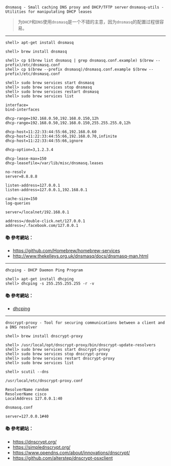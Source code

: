 `dnsmasq - Small caching DNS proxy and DHCP/TFTP server`
`dnsmasq-utils - Utilities for manipulating DHCP leases`

> 为`DHCP`和`DNS`使用`dnsmasq`是一个不错的主意，因为`dnsmasq`的配置过程很容易。
---

```console
shell> apt-get install dnsmasq 

shell> brew install dnsmasq

shell> cp $(brew list dnsmasq | grep dnsmasq.conf.example) $(brew --prefix)/etc/dnsmasq.conf
shell> cp $(brew --prefix dnsmasq)/dnsmasq.conf.example $(brew --prefix)/etc/dnsmasq.conf

shell> sudo brew services start dnsmasq
shell> sudo brew services stop dnsmasq
shell> sudo brew services restart dnsmasq
shell> sudo brew services list
```

```
interface=
bind-interfaces

dhcp-range=192.168.0.50,192.168.0.150,12h
dhcp-range=192.168.0.50,192.168.0.150,255.255.255.0,12h

dhcp-host=11:22:33:44:55:66,192.168.0.60
dhcp-host=11:22:33:44:55:66,192.168.0.70,infinite
dhcp-host=11:22:33:44:55:66,ignore

dhcp-option=3,1.2.3.4

dhcp-lease-max=150
dhcp-leasefile=/var/lib/misc/dnsmasq.leases
```

```
no-resolv
server=8.8.8.8
```

```
listen-address=127.0.0.1
listen-address=127.0.0.1,192.168.0.1

cache-size=150
log-queries

server=/localnet/192.168.0.1

address=/double-click.net/127.0.0.1
address=/.facebook.com/127.0.0.1
```

#### :books: 參考網站：
- https://github.com/Homebrew/homebrew-services
- http://www.thekelleys.org.uk/dnsmasq/docs/dnsmasq-man.html

---

`dhcping - DHCP Daemon Ping Program`

```console
shell> apt-get install dhcping
shell> dhcping -s 255.255.255.255 -r -v  
```

#### :books: 參考網站：
- [dhcping](http://manpages.ubuntu.com/manpages/precise/man8/dhcping.8.html)
---

`dnscrypt-proxy - Tool for securing communications between a client and a DNS resolver`

```console
shell> brew install dnscrypt-proxy

shell> /usr/local/opt/dnscrypt-proxy/bin/dnscrypt-update-resolvers
shell> sudo brew services start dnscrypt-proxy
shell> sudo brew services stop dnscrypt-proxy
shell> sudo brew services restart dnscrypt-proxy
shell> sudo brew services list

shell> scutil --dns
```

`/usr/local/etc/dnscrypt-proxy.conf`
```
ResolverName random
ResolverName cisco
LocalAddress 127.0.0.1:40
```

`dnsmasq.conf`
```
server=127.0.0.1#40
```

#### :books: 參考網站：
- https://dnscrypt.org/
- https://simplednscrypt.org/
- https://www.opendns.com/about/innovations/dnscrypt/
- https://github.com/alterstep/dnscrypt-osxclient

